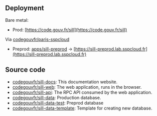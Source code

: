 ## Deployment

Bare metal:

* Prod: [https://code.gouv.fr/sill](https://code.gouv.fr/sill)

Via [codegouvfr/paris-sspcloud](https://github.com/codegouvfr/paris-sspcloud)

* Preprod: [apps/sill-preprod](https://github.com/codegouvfr/paris-sspcloud/tree/main/apps/sill-preprod) -> [https://sill-preprod.lab.sspcloud.fr](https://sill-preprod.lab.sspcloud.fr)

## Source code

* [codegouvfr/sill-docs](https://github.com/codegouvfr/sill-docs): This documentation website.
* [codegouvfr/sill-web](https://github.com/codegouvfr/sill-web): The web application, runs in the browser.
* [codegouvfr/sill-api](https://github.com/codegouvfr/sill-api): The RPC API consumed by the web application.
* [codegouvfr/sill-data](https://github.com/codegouvfr/sill-data): Production database.
* [codegouvfr/sill-data-test](https://github.com/codegouvfr/sill-data-test): Preprod database
* [codegouvfr/sill-data-template](https://github.com/codegouvfr/sill-data-template): Template for creating new database.

